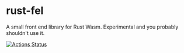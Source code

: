 # rust-fel

A small front end library for Rust Wasm. Experimental and you probably shouldn't use it.

[![Actions Status](https://github.com/tostaylo/rust-fel/workflows/Check%20Test%20Fmt%20Clippy/badge.svg)](https://github.com/tostaylo/rust-fel/actions)

